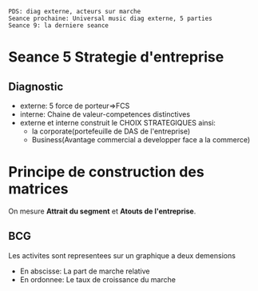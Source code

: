 `PDS: diag externe, acteurs sur marche`<br/>
`Seance prochaine: Universal music diag externe, 5 parties`<br/>
`Seance 9: la derniere seance`
# Seance 5 Strategie d'entreprise
## Diagnostic
- externe: 5 force de porteur=>FCS
- interne: Chaine de valeur-competences distinctives
- externe et interne construit le CHOIX STRATEGIQUES ainsi:
  - la corporate(portefeuille de DAS de l'entreprise)
  - Business(Avantage commercial a developper face a la commerce)

# Principe de construction des matrices

On mesure **Attrait du segment** et **Atouts de l'entreprise**.

## BCG
Les activites sont representees sur un graphique a deux demensions
- En abscisse: La part de marche relative
- En ordonnee: Le taux de croissance du marche
